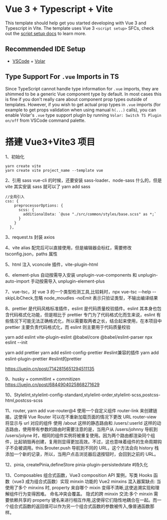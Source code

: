 # Vue 3 + Typescript + Vite

This template should help get you started developing with Vue 3 and Typescript in Vite. The template uses Vue 3 `<script setup>` SFCs, check out the [script setup docs](https://v3.vuejs.org/api/sfc-script-setup.html#sfc-script-setup) to learn more.

## Recommended IDE Setup

- [VSCode](https://code.visualstudio.com/) + [Volar](https://marketplace.visualstudio.com/items?itemName=johnsoncodehk.volar)

## Type Support For `.vue` Imports in TS

Since TypeScript cannot handle type information for `.vue` imports, they are shimmed to be a generic Vue component type by default. In most cases this is fine if you don't really care about component prop types outside of templates. However, if you wish to get actual prop types in `.vue` imports (for example to get props validation when using manual `h(...)` calls), you can enable Volar's `.vue` type support plugin by running `Volar: Switch TS Plugin on/off` from VSCode command palette.

# 搭建 Vue3+Vite3 项目

1、初始化

```
yarn create vite
yarn create vite project_name --template vue
```

2、引用 sass
vue-cli 的时候，还要安装 sass-loader、node-sass 什么的，但是 vite 其实安装 sass 就可以了
yarn add sass

```
//全局引入
css: {
    preprocessorOptions: {
      scss: {
        additionalData: `@use "./src/common/styles/base.scss" as *;`
      }
    }
  },
```

3、request.ts 封装 axios

4、vite alias 配完后可以直接使用，但是编辑器会标红，需要修改 tsconfig.json，paths 属性

5、html 注入 vconcole 插件，vite-plugin-html

6、element-plus 自动按需导入安装 unplugin-vue-components 和 unplugin-auto-import
手动按需导入 unplugin-element-plus

7、vue-tsc，对 vue 3 的一个类型检测工具,比较耗时，npx vue-tsc --help
--skipLibCheck,忽略 node_moudles
-noEmit 表示只验证类型，不输出编译结果

8、prettier 是代码风格标准插件，eslint 是代码质量校验插件。eslint 其本身也包含代码格式化功能，但是相比于 prettier 专门为了代码格式化而生来说，eslint 有些情况下可能无法正确格式化，所以需要取两者之长，结合起来使用，在本项目中 prettier 主要负责代码格式化，而 eslint 则主要用于代码质量校验

yarn add eslint vite-plugin-eslint @babel/core @babel/eslint-parser
npx eslint --init

yarn add prettier
yarn add eslint-config-prettier #eslint兼容的插件
yarn add eslint-plugin-prettier #eslint的prettier

https://juejin.cn/post/7142815651294511135

9、husky + commitlint + commitizen
https://juejin.cn/post/6844904025868271629

10、Stylelint,stylelint-config-standard,stylelint-order,stylelint-scss,postcss-html,postcss-scss

11、router, yarn add vue-router@4
使用一个自定义组件 router-link 来创建链接。这使得 Vue Router 可以在不重新加载页面的情况下更改 URL
router-view 将显示与 url 对应的组件
使用 /about 这样的静态路由和 /users/:userId 这样的动态路由，使用带有参数的路由时需要注意的是，当用户从 /users/johnny 导航到 /users/jolyne 时，相同的组件实例将被重复使用。因为两个路由都渲染同个组件，比起销毁再创建，复用则显得更加高效。不过，这也意味着组件的生命周期钩子不会被调用。this.$router.push 导航到不同的 URL，这个方法会向 history 栈添加一个新的记录，所以，当用户点击浏览器后退按钮时，会回到之前的 URL。

12、pinia,
createPinia,defineStore
pinia-plugin-persistedstate #持久化

13、Composables 组合式函数，Vue3 composition API 案例，写类 Hooks 函数（vue3 成为组合式函数）实现 minxin 功能的
Vue2 minxins 混入器案缺点:
当使用了多个 minxins 时, property 来自哪个 mixin 变得不清晰,这使追溯实现和理解组件行为变得困难。
命名冲突会覆盖。
隐式的跨 minxin 交流:多个 minxin 需要依赖共享的 property 键名来进行相互作用,这使得它们隐性地耦合在一起。而一个组合式函数的返回值可以作为另一个组合式函数的参数被传入,像普通函数那样。
